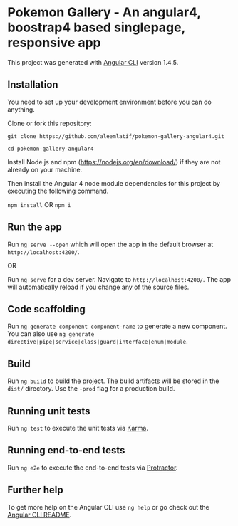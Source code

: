 # Pokemon Gallery - An angular4, boostrap4 based singlepage, responsive app

This project was generated with [Angular CLI](https://github.com/angular/angular-cli) version 1.4.5.

## Installation

You need to set up your development environment before you can do anything.

Clone or fork this repository:

`git clone https://github.com/aleemlatif/pokemon-gallery-angular4.git`

`cd pokemon-gallery-angular4`

Install Node.js and npm (https://nodejs.org/en/download/) if they are not already on your machine.

Then install the Angular 4 node module dependencies for this project by executing the following command.

`npm install` OR  `npm i`

## Run the app

Run `ng serve --open` which will open the app in the default browser at `http://localhost:4200/`.

OR

Run `ng serve` for a dev server. Navigate to `http://localhost:4200/`. The app will automatically reload if you change any of the source files.

## Code scaffolding

Run `ng generate component component-name` to generate a new component. You can also use `ng generate directive|pipe|service|class|guard|interface|enum|module`.

## Build

Run `ng build` to build the project. The build artifacts will be stored in the `dist/` directory. Use the `-prod` flag for a production build.

## Running unit tests

Run `ng test` to execute the unit tests via [Karma](https://karma-runner.github.io).

## Running end-to-end tests

Run `ng e2e` to execute the end-to-end tests via [Protractor](http://www.protractortest.org/).

## Further help

To get more help on the Angular CLI use `ng help` or go check out the [Angular CLI README](https://github.com/angular/angular-cli/blob/master/README.md).
